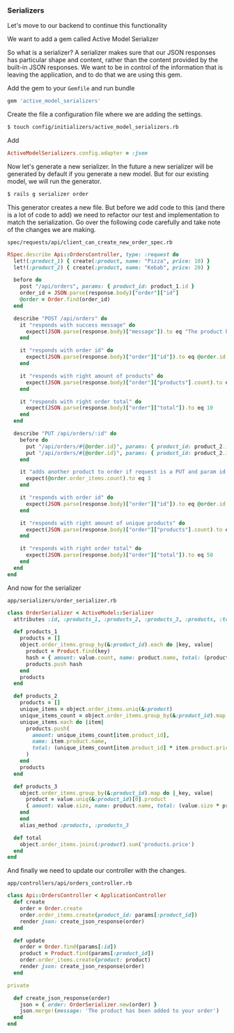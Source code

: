 ### Serializers

Let's move to our backend to continue this functionality

We want to add a gem called Active Model Serializer

So what is a serializer? A serializer makes sure that our JSON responses has particular shape and content, rather than the content provided by the built-in JSON responses. We want to be in control of the information that is leaving the application, and to do that we are using this gem.

Add the gem to your `Gemfile` and run bundle

```rb
gem 'active_model_serializers'
```

Create the file a configuration file where we are adding the settings.

```bash
$ touch config/initializers/active_model_serializers.rb
```

Add

```rb
ActiveModelSerializers.config.adapter = :json
```

Now let's generate a new serializer. 
In the future a new serializer will be generated by default if you generate a new model. 
But for our existing model, we will run the generator.


```bash
$ rails g serializer order
```

This generator creates a new file. But before we add code to this (and there is a lot of code to add) we need to refactor our test and implementation to match the serialization.
Go over the following code carefully and take note of the changes we are making.

`spec/requests/api/client_can_create_new_order_spec.rb`

```rb
RSpec.describe Api::OrdersController, type: :request do
  let!(:product_1) { create(:product, name: "Pizza", price: 10) }
  let!(:product_2) { create(:product, name: "Kebab", price: 20) }

  before do
    post "/api/orders", params: { product_id: product_1.id }
    order_id = JSON.parse(response.body)["order"]["id"]
    @order = Order.find(order_id)
  end

  describe "POST /api/orders" do
    it "responds with success message" do
      expect(JSON.parse(response.body)["message"]).to eq "The product has been added to your order"
    end

    it "responds with order id" do
      expect(JSON.parse(response.body)["order"]["id"]).to eq @order.id
    end

    it "responds with right amount of products" do
      expect(JSON.parse(response.body)["order"]["products"].count).to eq 1
    end

    it "responds with right order total" do
      expect(JSON.parse(response.body)["order"]["total"]).to eq 10
    end
  end

  describe "PUT /api/orders/:id" do
    before do
      put "/api/orders/#{@order.id}", params: { product_id: product_2.id }
      put "/api/orders/#{@order.id}", params: { product_id: product_2.id }
    end

    it "adds another product to order if request is a PUT and param id of the order is present" do
      expect(@order.order_items.count).to eq 3
    end

    it "responds with order id" do
      expect(JSON.parse(response.body)["order"]["id"]).to eq @order.id
    end

    it "responds with right amount of unique products" do
      expect(JSON.parse(response.body)["order"]["products"].count).to eq 2
    end

    it "responds with right order total" do
      expect(JSON.parse(response.body)["order"]["total"]).to eq 50
    end
  end
end
```

And now for the serializer

`app/serializers/order_serializer.rb`

```rb
class OrderSerializer < ActiveModel::Serializer
  attributes :id, :products_1, :products_2, :products_3, :products, :total, :order_total

  def products_1
    products = []
    object.order_items.group_by(&:product_id).each do |key, value|
      product = Product.find(key)
      hash = { amount: value.count, name: product.name, total: (product.price * value.count) }
      products.push hash
    end
    products
  end

  def products_2
    products = []
    unique_items = object.order_items.uniq(&:product)
    unique_items_count = object.order_items.group_by(&:product_id).map { |key, value| [key, value.size] }.to_h
    unique_items.each do |item|
      products.push(
        amount: unique_items_count[item.product_id],
        name: item.product.name,
        total: (unique_items_count[item.product_id] * item.product.price)
      )
    end
    products
  end

  def products_3
    object.order_items.group_by(&:product_id).map do |_key, value|
      product = value.uniq(&:product_id)[0].product
      { amount: value.size, name: product.name, total: (value.size * product.price) }
    end
	end
	alias_method :products, :products_3

  def total
    object.order_items.joins(:product).sum('products.price')
  end
end
```

And finally we need to update our controller with the changes.

`app/controllers/api/orders_controller.rb`

```rb
class Api::OrdersController < ApplicationController
  def create
    order = Order.create
    order.order_items.create(product_id: params[:product_id])
    render json: create_json_response(order)
  end

  def update
    order = Order.find(params[:id])
    product = Product.find(params[:product_id])
    order.order_items.create(product: product)
    render json: create_json_response(order)
  end

private

  def create_json_response(order)
    json = { order: OrderSerializer.new(order) }
    json.merge!(message: 'The product has been added to your order')
  end
end
```
